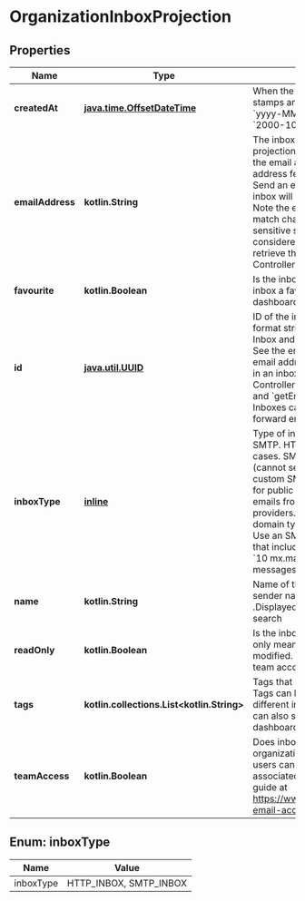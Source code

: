
# OrganizationInboxProjection

## Properties
Name | Type | Description | Notes
------------ | ------------- | ------------- | -------------
**createdAt** | [**java.time.OffsetDateTime**](java.time.OffsetDateTime) | When the inbox was created. Time stamps are in ISO DateTime Format &#x60;yyyy-MM-dd&#39;T&#39;HH:mm:ss.SSSXXX&#x60; e.g. &#x60;2000-10-31T01:30:00.000-05:00&#x60;. |  [optional]
**emailAddress** | **kotlin.String** | The inbox&#39;s email address. Inbox projections and previews may not include the email address. To view the email address fetch the inbox entity directly. Send an email to this address and the inbox will receive and store it for you. Note the email address in MailSlurp match characters exactly and are case sensitive so &#x60;+123&#x60; additions are considered different addresses. To retrieve the email use the Inbox and Email Controller endpoints with the inbox ID. |  [optional]
**favourite** | **kotlin.Boolean** | Is the inbox a favorite inbox. Make an inbox a favorite is typically done in the dashboard for quick access or filtering |  [optional]
**id** | [**java.util.UUID**](java.util.UUID) | ID of the inbox. The ID is a UUID-V4 format string. Use the inboxId for calls to Inbox and Email Controller endpoints. See the emailAddress property for the email address or the inbox. To get emails in an inbox use the WaitFor and Inbox Controller methods &#x60;waitForLatestEmail&#x60; and &#x60;getEmails&#x60; methods respectively. Inboxes can be used with aliases to forward emails automatically. |  [optional]
**inboxType** | [**inline**](#InboxTypeEnum) | Type of inbox - either HTTP (default) or SMTP. HTTP inboxes are great most cases. SMTP inboxes are receive only (cannot send) and are processed by a custom SMTP mail server and are better for public facing inboxes that receive emails from Gmail and other large providers. If using a custom domain the domain type must match the inbox type. Use an SMTP domain for SMTP inboxes that includes an MX record pointing to &#x60;10 mx.mailslurp.com&#x60; for inbound messages. |  [optional]
**name** | **kotlin.String** | Name of the inbox and used as the sender name when sending emails .Displayed in the dashboard for easier search |  [optional]
**readOnly** | **kotlin.Boolean** | Is the inbox readOnly for the caller. Read only means can not be deleted or modified. This flag is present when using team accounts and shared inboxes. |  [optional]
**tags** | **kotlin.collections.List&lt;kotlin.String&gt;** | Tags that inbox has been tagged with. Tags can be added to inboxes to group different inboxes within an account. You can also search for inboxes by tag in the dashboard UI. |  [optional]
**teamAccess** | **kotlin.Boolean** | Does inbox permit team access for organization team members. If so team users can use inbox and emails associated with it. See the team access guide at https://www.mailslurp.com/guides/team-email-account-sharing/ |  [optional]


<a name="InboxTypeEnum"></a>
## Enum: inboxType
Name | Value
---- | -----
inboxType | HTTP_INBOX, SMTP_INBOX



